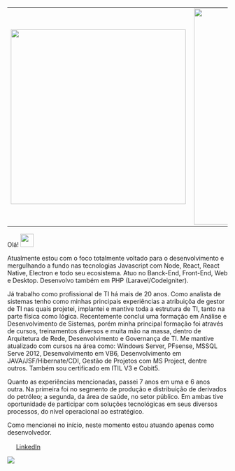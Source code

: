 


<center>
<table>
    <tr>
        <td><img width="400px" align="left" src="https://github-readme-stats.vercel.app/api/top-langs/?username=esbnet&hide=html&layout=compact&theme=buefy" /></td>
        <td><img width="495px" align="left" src="https://github-readme-stats.vercel.app/api?username=esbnet&theme=buefy"/></td>
    </tr>   
</table>
</center> 

Olá! <img src="https://raw.githubusercontent.com/iampavangandhi/iampavangandhi/master/gifs/Hi.gif" width="30px"></h2>

Atualmente estou com o foco totalmente voltado para o desenvolvimento e mergulhando a fundo nas tecnologias Javascript com Node, React, React Native, Electron e todo seu ecosistema. Atuo no Banck-End, Front-End, Web e Desktop. Desenvolvo também em PHP (Laravel/Codeigniter).

Já trabalho como profissional de TI há mais de 20 anos. Como analista de sistemas tenho como minhas principais experiências a atribuiçõa de gestor de TI nas quais projetei, implantei e mantive toda a estrutura de TI, tanto na parte física como lógica. Recentemente conclui uma formação em Análise e Desenvolvimento de Sistemas, porém minha principal formação foi através de cursos, treinamentos  diversos e muita mão na massa, dentro de Arquitetura de Rede, Desenvolvimento e Governança de TI. Me mantive atualizado com cursos na área como: Windows Server, PFsense, MSSQL Serve 2012, Desenvolvimento em VB6, Desenvolvimento em JAVA/JSF/Hibernate/CDI, Gestão de Projetos com MS Project, dentre outros. Também sou certificado em ITIL V3 e Cobit5. 

Quanto as experiências mencionadas, passei 7 anos em uma e 6 anos outra. Na primeira foi no segmento de produção e distribuição de derivados do petróleo; a segunda, da área de saúde, no setor público. Em ambas tive oportunidade de participar com soluções tecnológicas em seus diversos processos, do nível operacional ao estratégico.

Como mencionei no início, neste momento estou atuando apenas como desenvolvedor.

<a href="https://www.linkedin.com/in/edmilson-soares"><img src="https://media-exp1.licdn.com/dms/image/C5635AQH28QC8HsMK8A/profile-framedphoto-shrink_400_400/0/1605141500254?e=1615262400&v=beta&t=FFychogGtPTnXFSLlhg5SoF4PXSemfsPB595cq4YkDM" width="16"></img></a> [LinkedIn](https://www.linkedin.com/in/edmilson-soares)  

![](https://komarev.com/ghpvc/?username=esbnet)

